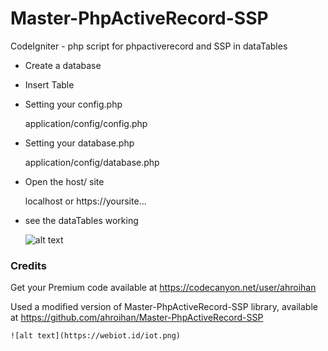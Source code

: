 # Master-PhpActiveRecord-SSP
CodeIgniter - php script for phpactiverecord and SSP in dataTables

- Create a database

- Insert Table

- Setting your config.php

    application/config/config.php

- Setting your database.php

    application/config/database.php

- Open the host/ site

    localhost or https://yoursite...

- see the dataTables working

    ![alt text](https://webiot.id/ssp.png)


### Credits ###
Get your Premium code available at https://codecanyon.net/user/ahroihan

Used a modified version of Master-PhpActiveRecord-SSP library, available at https://github.com/ahroihan/Master-PhpActiveRecord-SSP


    ![alt text](https://webiot.id/iot.png)
